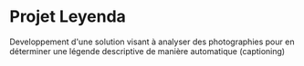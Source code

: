 # Projet Leyenda

Developpement d'une solution visant à analyser des photographies pour en déterminer une légende descriptive de manière automatique (captioning)
